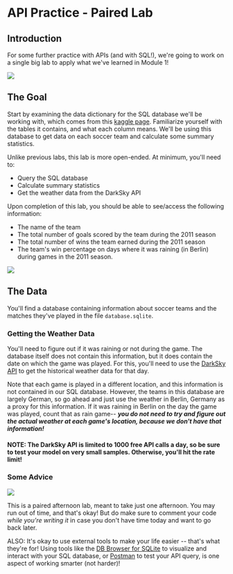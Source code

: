 
# API Practice - Paired Lab

## Introduction

For some further practice with APIs (and with SQL!), we're going to work on a single big lab to apply what we've learned in Module 1!

![](https://media.tenor.com/images/faa7904870d4661b3f077f1c49fbbb46/tenor.gif)

## The Goal

Start by examining the data dictionary for the SQL database we'll be working with, which comes from this [kaggle page](https://www.kaggle.com/laudanum/footballdelphi). Familiarize yourself with the tables it contains, and what each column means. We'll be using this database to get data on each soccer team and calculate some summary statistics. 

Unlike previous labs, this lab is more open-ended. At minimum, you'll need to:

* Query the SQL database
* Calculate summary statistics
* Get the weather data from the DarkSky API

Upon completion of this lab, you should be able to see/access the following information:

* The name of the team
* The total number of goals scored by the team during the 2011 season
* The total number of wins the team earned during the 2011 season
* The team's win percentage on days where it was raining (in Berlin) during games in the 2011 season. 

![](https://media.giphy.com/media/4TkcwHdT1LSLw2rrEN/giphy.gif)

## The Data

You'll find a database containing information about soccer teams and the matches they've played in the file `database.sqlite`. 

### Getting the Weather Data

You'll need to figure out if it was raining or not during the game. The database itself does not contain this information, but it does contain the date on which the game was played. For this, you'll need to use the [DarkSky API](https://darksky.net/dev) to get the historical weather data for that day. 

Note that each game is played in a different location, and this information is not contained in our SQL database. However, the teams in this database are largely German, so go ahead and just use the weather in Berlin, Germany as a proxy for this information. If it was raining in Berlin on the day the game was played, count that as rain game-- **_you do not need to try and figure out the actual weather at each game's location, because we don't have that information!_**

#### NOTE: The DarkSky API is limited to 1000 free API calls a day, so be sure to test your model on very small samples. Otherwise, you'll hit the rate limit!

### Some Advice

![](https://media2.giphy.com/media/11F0d3IVhQbreE/giphy.gif)

This is a paired afternoon lab, meant to take just one afternoon. You may run out of time, and that's okay! But do make sure to comment your code *while you're writing it* in case you don't have time today and want to go back later.

ALSO: It's okay to use external tools to make your life easier -- that's what they're for! Using tools like the [DB Browser for SQLite](https://sqlitebrowser.org/) to visualize and interact with your SQL database, or [Postman](https://www.getpostman.com/) to test your API query, is one aspect of working smarter (not harder)! 
